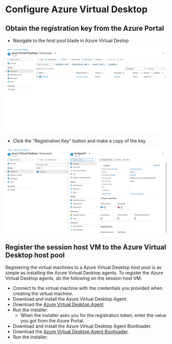 # Configure Azure Virtual Desktop

## Obtain the registration key from the Azure Portal

- Navigate to the host pool blade in Azure Virtual Destop

![Host Pool](https://github.com/MSBrett/azfw_hybrid/raw/master/resources/Host_Pool.png)

- Click the "Registration Key" button and make a copy of the key

![Registration Key](https://github.com/MSBrett/azfw_hybrid/raw/master/resources/Registration_Key.png)

## Register the session host VM to the Azure Virtual Desktop host pool

Registering the virtual machines to a Azure Virtual Desktop host pool is as simple as installing the Azure Virtual Desktop agents.
To register the Azure Virtual Desktop agents, do the following on the session host VM:

- Connect to the virtual machine with the credentials you provided when creating the virtual machine.
- Download and install the Azure Virtual Desktop Agent.
- Download the [Azure Virtual Desktop Agent](https://query.prod.cms.rt.microsoft.com/cms/api/am/binary/RWrmXv)
- Run the installer.
  - When the installer asks you for the registration token, enter the value you got from the Azure Portal.
- Download and install the Azure Virtual Desktop Agent Bootloader.
- Download the [Azure Virtual Desktop Agent Bootloader](https://query.prod.cms.rt.microsoft.com/cms/api/am/binary/RWrxrH).
- Run the installer.
